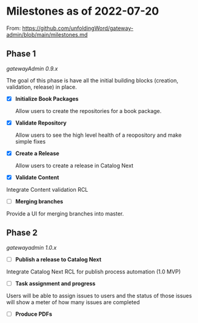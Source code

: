 # Milestones as of 2022-07-20
From: https://github.com/unfoldingWord/gateway-admin/blob/main/milestones.md

## Phase 1
*gatewayAdmin 0.9.x*

The goal of this phase is have all the initial building blocks (creation, validation, release) in place.

- [x] **Initialize Book Packages**

  Allow users to create the repositories for a book package. 

- [x] **Validate Repository**
 
  Allow users to see the high level health of a reopository and make simple fixes 
  
- [x] **Create a Release**

  Allow users to create a release in Catalog Next 
  
 - [x] **Validate Content**
 
  Integrate Content validation RCL
  
 - [ ] **Merging branches**
 
 Provide a UI for merging branches into master.
 
## Phase 2
*gatewayadmin 1.0.x*

- [ ] **Publish a release to Catalog Next**

Integrate Catalog Next RCL for publish process automation (1.0 MVP)

- [ ] **Task assignment and progress**

Users will be able to assign issues to users and the status of those issues will show a meter of how many issues are completed

- [ ] **Produce PDFs**